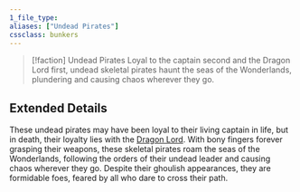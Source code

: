 ```yaml
---
1_file_type: 
aliases: ["Undead Pirates"]
cssclass: bunkers
---
```


>[!faction] Undead Pirates
> Loyal to the captain second and the Dragon Lord first, undead skeletal pirates haunt the seas of the Wonderlands, plundering and causing chaos wherever they go.

## Extended Details
These undead pirates may have been loyal to their living captain in life, but in death, their loyalty lies with the [Dragon Lord](Dragon%20Lord.md). With bony fingers forever grasping their weapons, these skeletal pirates roam the seas of the Wonderlands, following the orders of their undead leader and causing chaos wherever they go. Despite their ghoulish appearances, they are formidable foes, feared by all who dare to cross their path.
